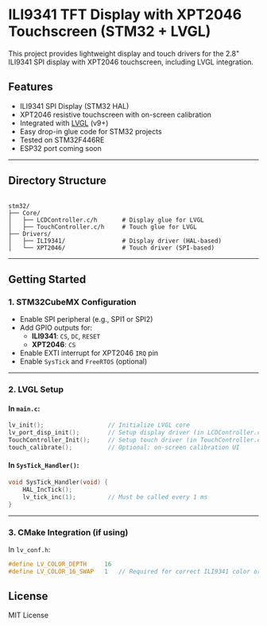 
# ILI9341 TFT Display with XPT2046 Touchscreen (STM32 + LVGL)

This project provides lightweight display and touch drivers for the 2.8" ILI9341 SPI display with XPT2046 touchscreen, including LVGL integration.

## Features

- ILI9341 SPI Display (STM32 HAL)
- XPT2046 resistive touchscreen with on-screen calibration
- Integrated with [LVGL](https://lvgl.io) (v9+)
- Easy drop-in glue code for STM32 projects
- Tested on STM32F446RE
- ESP32 port coming soon

---

## Directory Structure

```

stm32/
├── Core/
│   ├── LCDController.c/h       # Display glue for LVGL
│   ├── TouchController.c/h     # Touch glue for LVGL
├── Drivers/
│   ├── ILI9341/                # Display driver (HAL-based)
│   └── XPT2046/                # Touch driver (SPI-based)

````

---

## Getting Started

### 1. STM32CubeMX Configuration

- Enable SPI peripheral (e.g., SPI1 or SPI2)
- Add GPIO outputs for:
  - **ILI9341**: `CS`, `DC`, `RESET`
  - **XPT2046**: `CS`
- Enable EXTI interrupt for XPT2046 `IRQ` pin
- Enable `SysTick` and `FreeRTOS` (optional)

---

### 2. LVGL Setup

#### In `main.c`:

```c
lv_init();                  // Initialize LVGL core
lv_port_disp_init();        // Setup display driver (in LCDController.c)
TouchController_Init();     // Setup touch driver (in TouchController.c)
touch_calibrate();          // Optional: on-screen calibration UI
````

#### In `SysTick_Handler()`:

```c
void SysTick_Handler(void) {
    HAL_IncTick();
    lv_tick_inc(1);         // Must be called every 1 ms
}
```

---

### 3. CMake Integration (if using)

In `lv_conf.h`:

```c
#define LV_COLOR_DEPTH     16
#define LV_COLOR_16_SWAP   1   // Required for correct ILI9341 color order
```


## License

MIT License

